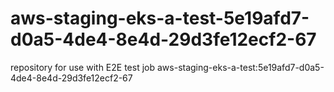 # aws-staging-eks-a-test-5e19afd7-d0a5-4de4-8e4d-29d3fe12ecf2-67
repository for use with E2E test job aws-staging-eks-a-test:5e19afd7-d0a5-4de4-8e4d-29d3fe12ecf2-67
